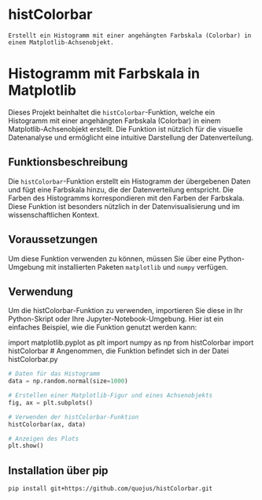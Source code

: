 # histColorbar
    Erstellt ein Histogramm mit einer angehängten Farbskala (Colorbar) in einem Matplotlib-Achsenobjekt.

# Histogramm mit Farbskala in Matplotlib

Dieses Projekt beinhaltet die `histColorbar`-Funktion, welche ein Histogramm mit einer angehängten Farbskala (Colorbar) in einem Matplotlib-Achsenobjekt erstellt. Die Funktion ist nützlich für die visuelle Datenanalyse und ermöglicht eine intuitive Darstellung der Datenverteilung.

## Funktionsbeschreibung

Die `histColorbar`-Funktion erstellt ein Histogramm der übergebenen Daten und fügt eine Farbskala hinzu, die der Datenverteilung entspricht. Die Farben des Histogramms korrespondieren mit den Farben der Farbskala. Diese Funktion ist besonders nützlich in der Datenvisualisierung und im wissenschaftlichen Kontext.

## Voraussetzungen

Um diese Funktion verwenden zu können, müssen Sie über eine Python-Umgebung mit installierten Paketen `matplotlib` und `numpy` verfügen.


## Verwendung

Um die histColorbar-Funktion zu verwenden, importieren Sie diese in Ihr Python-Skript oder Ihre Jupyter-Notebook-Umgebung. Hier ist ein einfaches Beispiel, wie die Funktion genutzt werden kann:

import matplotlib.pyplot as plt
import numpy as np
from histColorbar import histColorbar  # Angenommen, die Funktion befindet sich in der Datei histColorbar.py

```python
# Daten für das Histogramm
data = np.random.normal(size=1000)

# Erstellen einer Matplotlib-Figur und eines Achsenobjekts
fig, ax = plt.subplots()

# Verwenden der histColorbar-Funktion
histColorbar(ax, data)

# Anzeigen des Plots
plt.show()
```
## Installation über pip

```bash
pip install git+https://github.com/quojus/histColorbar.git

```